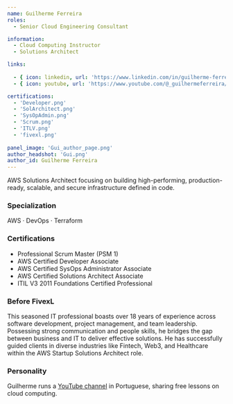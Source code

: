 ```yaml
---
name: Guilherme Ferreira
roles:
  - Senior Cloud Engineering Consultant

information:
  - Cloud Computing Instructor
  - Solutions Architect

links:
  
  - { icon: linkedin, url: 'https://www.linkedin.com/in/guilherme-ferreira-372a1028/' }
  - { icon: youtube, url: 'https://www.youtube.com/@_guilhermeferreira/videos' }

certifications:
  - 'Developer.png'
  - 'SolArchitect.png'
  - 'SysOpAdmin.png'
  - 'Scrum.png'
  - 'ITLV.png'
  - 'fivexl.png'
  
panel_image: 'Gui_author_page.png'
author_headshot: 'Gui.png'
author_id: Guilherme Ferreira
---
```

AWS Solutions Architect focusing on building high-performing, production-ready, scalable, and secure infrastructure defined in code. 
### Specialization
AWS · DevOps · Terraform 
### Certifications
* Professional Scrum Master (PSM 1)
* AWS Certified Developer Associate
* AWS Certified SysOps Administrator Associate 
* AWS Certified Solutions Architect Associate
* ITIL V3 2011 Foundations Certified Professional
### Before FivexL
This seasoned IT professional boasts over 18 years of experience across software development, project management, and team leadership. Possessing strong communication and people skills, he bridges the gap between business and IT to deliver effective solutions. 
He has successfully guided clients in diverse industries like Fintech, Web3, and Healthcare within the AWS Startup Solutions Architect role.
### Personality
Guilherme runs a [YouTube channel](https://www.youtube.com/@_guilhermeferreira/videos) in Portuguese, sharing free lessons on cloud computing. 
